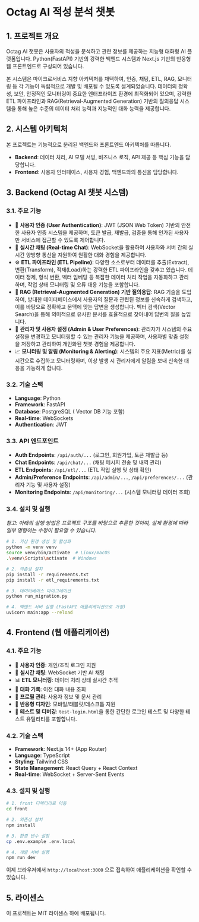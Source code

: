 # Octag AI 적성 분석 챗봇

## 1. 프로젝트 개요

Octag AI 챗봇은 사용자의 적성을 분석하고 관련 정보를 제공하는 지능형 대화형 AI 플랫폼입니다. Python(FastAPI) 기반의 강력한 백엔드 시스템과 Next.js 기반의 반응형 웹 프론트엔드로 구성되어 있습니다.

본 시스템은 마이크로서비스 지향 아키텍처를 채택하여, 인증, 채팅, ETL, RAG, 모니터링 등 각 기능이 독립적으로 개발 및 배포될 수 있도록 설계되었습니다. 데이터의 정확성, 보안, 안정적인 모니터링이 중요한 엔터프라이즈 환경에 최적화되어 있으며, 강력한 ETL 파이프라인과 RAG(Retrieval-Augmented Generation) 기반의 질의응답 시스템을 통해 높은 수준의 데이터 처리 능력과 지능적인 대화 능력을 제공합니다.

## 2. 시스템 아키텍처

본 프로젝트는 기능적으로 분리된 백엔드와 프론트엔드 아키텍처를 따릅니다.

- **Backend**: 데이터 처리, AI 모델 서빙, 비즈니스 로직, API 제공 등 핵심 기능을 담당합니다.
- **Frontend**: 사용자 인터페이스, 사용자 경험, 백엔드와의 통신을 담당합니다.

## 3. Backend (Octag AI 챗봇 시스템)

### 3.1. 주요 기능

- 🔐 **사용자 인증 (User Authentication)**: JWT (JSON Web Token) 기반의 안전한 사용자 인증 시스템을 제공하며, 토큰 발급, 재발급, 검증을 통해 인가된 사용자만 서비스에 접근할 수 있도록 제어합니다.
- 💬 **실시간 채팅 (Real-time Chat)**: WebSocket을 활용하여 사용자와 서버 간의 실시간 양방향 통신을 지원하여 원활한 대화 경험을 제공합니다.
- ⚙️ **ETL 파이프라인 (ETL Pipeline)**: 다양한 소스로부터 데이터를 추출(Extract), 변환(Transform), 적재(Load)하는 강력한 ETL 파이프라인을 갖추고 있습니다. 데이터 정제, 형식 변환, 벡터 임베딩 등 복잡한 데이터 처리 작업을 자동화하고 관리하며, 작업 상태 모니터링 및 오류 대응 기능을 포함합니다.
- 🧠 **RAG (Retrieval-Augmented Generation) 기반 질의응답**: RAG 기술을 도입하여, 방대한 데이터베이스에서 사용자의 질문과 관련된 정보를 신속하게 검색하고, 이를 바탕으로 정확하고 문맥에 맞는 답변을 생성합니다. 벡터 검색(Vector Search)을 통해 의미적으로 유사한 문서를 효율적으로 찾아내어 답변의 질을 높입니다.
- 🔧 **관리자 및 사용자 설정 (Admin & User Preferences)**: 관리자가 시스템의 주요 설정을 변경하고 모니터링할 수 있는 관리자 기능을 제공하며, 사용자별 맞춤 설정을 저장하고 관리하여 개인화된 챗봇 경험을 제공합니다.
- 📈 **모니터링 및 알림 (Monitoring & Alerting)**: 시스템의 주요 지표(Metric)를 실시간으로 수집하고 모니터링하며, 이상 발생 시 관리자에게 알림을 보내 신속한 대응을 가능하게 합니다.

### 3.2. 기술 스택

- **Language**: Python
- **Framework**: FastAPI 
- **Database**: PostgreSQL ( Vector DB 기능 포함)
- **Real-time**: WebSockets
- **Authentication**: JWT

### 3.3. API 엔드포인트

- **Auth Endpoints**: `/api/auth/...` (로그인, 회원가입, 토큰 재발급 등)
- **Chat Endpoints**: `/api/chat/...` (채팅 메시지 전송 및 내역 관리)
- **ETL Endpoints**: `/api/etl/...` (ETL 작업 실행 및 상태 확인)
- **Admin/Preference Endpoints**: `/api/admin/...`, `/api/preferences/...` (관리자 기능 및 사용자 설정)
- **Monitoring Endpoints**: `/api/monitoring/...` (시스템 모니터링 데이터 조회)

### 3.4. 설치 및 실행

*참고: 아래의 실행 방법은 프로젝트 구조를 바탕으로 추론한 것이며, 실제 환경에 따라 일부 명령어는 수정이 필요할 수 있습니다.*

```bash
# 1. 가상 환경 생성 및 활성화
python -m venv venv
source venv/bin/activate  # Linux/macOS
.\venv\Scripts\activate  # Windows

# 2. 의존성 설치
pip install -r requirements.txt
pip install -r etl_requirements.txt

# 3. 데이터베이스 마이그레이션
python run_migration.py

# 4. 백엔드 서버 실행 (FastAPI 애플리케이션으로 가정)
uvicorn main:app --reload
```

## 4. Frontend (웹 애플리케이션)

### 4.1. 주요 기능

- 🔐 **사용자 인증**: 개인/조직 로그인 지원
- 💬 **실시간 채팅**: WebSocket 기반 AI 채팅
- 📊 **ETL 모니터링**: 데이터 처리 상태 실시간 추적
- 📝 **대화 기록**: 이전 대화 내용 조회
- 👤 **프로필 관리**: 사용자 정보 및 문서 관리
- 📱 **반응형 디자인**: 모바일/태블릿/데스크톱 지원
- 🧪 **테스트 및 디버깅**: `test-login.html`을 통한 간단한 로그인 테스트 및 다양한 테스트 유틸리티를 포함합니다.

### 4.2. 기술 스택

- **Framework**: Next.js 14+ (App Router)
- **Language**: TypeScript
- **Styling**: Tailwind CSS
- **State Management**: React Query + React Context
- **Real-time**: WebSocket + Server-Sent Events

### 4.3. 설치 및 실행

```bash
# 1. front 디렉터리로 이동
cd front

# 2. 의존성 설치
npm install

# 3. 환경 변수 설정
cp .env.example .env.local

# 4. 개발 서버 실행
npm run dev
```

이제 브라우저에서 `http://localhost:3000` 으로 접속하여 애플리케이션을 확인할 수 있습니다.

## 5. 라이센스

이 프로젝트는 MIT 라이센스 하에 배포됩니다.
